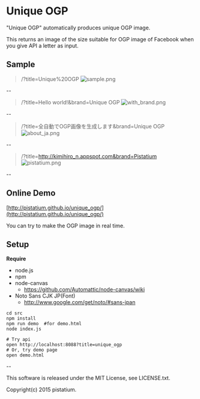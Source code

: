 # Unique OGP
"Unique OGP" automatically produces unique OGP image.

This returns an image of the size suitable for OGP image of Facebook when you give API a letter as input.

## Sample

> /?title=Unique%20OGP
![sample.png](https://raw.githubusercontent.com/pistatium/unique_ogp/master/resources/sample.png)

--  

> /?title=Hello world!&brand=Unique OGP
![with_brand.png](https://raw.githubusercontent.com/pistatium/unique_ogp/master/resources/with_brand.png)
  
--

> /?title=全自動でOGP画像を生成します&brand=Unique OGP
![about_ja.png](https://raw.githubusercontent.com/pistatium/unique_ogp/master/resources/about_ja.png)
  
--

> /?title=http://kimihiro_n.appspot.com&brand=Pistatium
![pistatium.png](https://raw.githubusercontent.com/pistatium/unique_ogp/master/resources/pistatium.png)

--

## Online Demo
[http://pistatium.github.io/unique_ogp/](http://pistatium.github.io/unique_ogp/)

You can try to make the OGP image in real time.

## Setup

__Require__
* node.js
* npm
* node-canvas
    * https://github.com/Automattic/node-canvas/wiki
* Noto Sans CJK JP(Font)
    * http://www.google.com/get/noto/#sans-jpan

```
cd src
npm install
npm run demo  #for demo.html
node index.js

# Try api
open http://localhost:8088?title=unique_ogp
# Or, try demo page
open demo.html
```

--

This software is released under the MIT License, see LICENSE.txt.

Copyright(c) 2015 pistatium.
